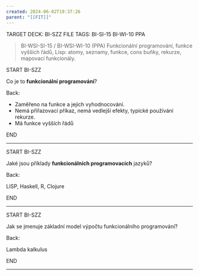 ```yaml
---
created: 2024-06-02T19:37:26
parent: "[[FIT]]"
---
```


TARGET DECK: BI-SZZ
FILE TAGS: BI-SI-15 BI-WI-10 PPA

> BI-WSI-SI-15 / BI-WSI-WI-10 (PPA)
> Funkcionální programování, funkce vyšších řádů, Lisp: atomy, seznamy, funkce, cons buňky, rekurze, mapovací funkcionály.


START
BI-SZZ

Co je to **funkcionální programování**?

Back:

- Zaměřeno na funkce a jejich vyhodnocování.
- Nemá přiřazovací příkaz, nemá vedlejší efekty, typické používání rekurze.
- Má funkce vyšších řádů

END

---

START
BI-SZZ

Jaké jsou příklady **funkcionálních programovacích** jazyků?

Back:

LISP, Haskell, R, Clojure

END

---

START
BI-SZZ

Jak se jmenuje základní model výpočtu funkcionálního programování?

Back:

Lambda kalkulus

END

---